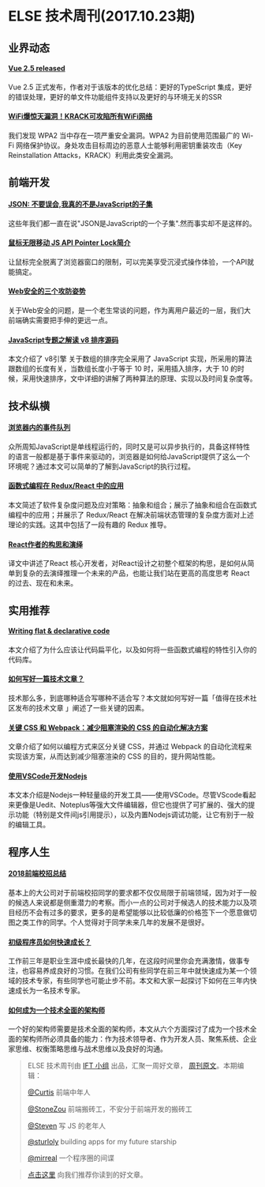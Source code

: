 # ELSE 技术周刊(2017.10.23期)

## 业界动态

#### [Vue 2.5 released](https://medium.com/the-vue-point/vue-2-5-released-14bd65bf030b)

Vue 2.5 正式发布，作者对于该版本的优化总结：更好的TypeScript 集成，更好的错误处理，更好的单文件功能组件支持以及更好的与环境无关的SSR

#### [WiFi爆惊天漏洞！KRACK可攻陷所有WiFi网络](http://www.infoq.com/cn/news/2017/10/wifi-krack?utm_source=infoq&utm_medium=popular_widget&utm_campaign=popular_content_list&utm_content=homepage)
我们发现 WPA2 当中存在一项严重安全漏洞。WPA2 为目前使用范围最广的 Wi-Fi 网络保护协议。身处攻击目标周边的恶意人士能够利用密钥重装攻击（Key Reinstallation Attacks，KRACK）利用此类安全漏洞。

## 前端开发

#### [JSON: 不要误会,我真的不是JavaScript的子集](https://zhuanlan.zhihu.com/p/29958439)

这些年我们都一直在说"JSON是JavaScript的一个子集".然而事实却不是这样的。

#### [鼠标无限移动 JS API Pointer Lock简介](http://www.zhangxinxu.com/wordpress/2017/10/js-api-pointer-lock/)

让鼠标完全脱离了浏览器窗口的限制，可以完美享受沉浸式操作体验，一个API就能搞定。

#### [Web安全的三个攻防姿势](https://segmentfault.com/a/1190000011601837)
关于Web安全的问题，是一个老生常谈的问题，作为离用户最近的一层，我们大前端确实需要把手伸的更远一点。

#### [JavaScript专题之解读 v8 排序源码](https://segmentfault.com/a/1190000011623637#articleHeader16)
本文介绍了 v8引擎 关于数组的排序完全采用了 JavaScript 实现，所采用的算法跟数组的长度有关，当数组长度小于等于 10 时，采用插入排序，大于 10 的时候，采用快速排序，文中详细的讲解了两种算法的原理、实现以及时间复杂度等。


## 技术纵横

#### [浏览器内的事件队列](https://mp.weixin.qq.com/s/1iHmsIjh2mLqaOUvkR2RZA)
众所周知JavaScript是单线程运行的，同时又是可以异步执行的，具备这样特性的语言一般都是基于事件来驱动的，浏览器是如何给JavaScript提供了这么一个环境呢？通过本文可以简单的了解到JavaScript的执行过程。

#### [函数式编程在 Redux/React 中的应用](https://tech.meituan.com/functional_programming_in_redux.html)

本文简述了软件复杂度问题及应对策略：抽象和组合；展示了抽象和组合在函数式编程中的应用；并展示了 Redux/React 在解决前端状态管理的复杂度方面对上述理论的实践。这其中包括了一段有趣的 Redux 推导。

#### [React作者的构思和演绎](https://zhuanlan.zhihu.com/p/30277192?utm_source=com.daimajia.gold&utm_medium=social)
译文中讲述了React 核心开发者，对React设计之初整个框架的构思，是如何从简单到复杂的去演绎推理一个未来的产品，也能让我们站在更高的高度思考 React 的过去、现在和未来。


## 实用推荐

#### [Writing flat & declarative code](https://peeke.nl/writing-flat-code)

本文介绍了为什么应该让代码扁平化，以及如何将一些函数式编程的特性引入你的代码库。

#### [如何写好一篇技术文章？](https://juejin.im/post/59e86ee76fb9a045257739d4?from=timeline&isappinstalled=0)
技术那么多，到底哪种适合写哪种不适合写？本文就如何写好一篇「值得在技术社区发布的技术文章 」阐述了一些关键的因素。

#### [关键 CSS 和 Webpack：减少阻塞渲染的 CSS 的自动化解决方案](https://mp.weixin.qq.com/s/VAVT_JTJE1v2nXx8NVwP9Q)

文章介绍了如何以编程方式来区分关键 CSS，并通过 Webpack 的自动化流程来实现该方案，从而达到减少阻塞渲染的 CSS 的目的，提升网站性能。

#### [使用VSCode开发Nodejs](http://blog.csdn.net/gezhonglei2007/article/details/50574652)
本文本介绍是Nodejs一种轻量级的开发工具——使用VSCode。尽管VScode看起来更像是Uedit、Noteplus等强大文件编辑器，但它也提供了可扩展的、强大的提示功能（特别是文件间js引用提示），以及内置Nodejs调试功能，让它有别于一般的编辑工具。

## 程序人生

#### [2018前端校招总结](https://juejin.im/post/59e9cea151882561a05a355a)
基本上的大公司对于前端校招同学的要求都不仅仅局限于前端领域，因为对于一般的候选人来说都是侧重潜力的考察。而小一点的公司对于候选人的技术能力以及项目经历不会有过多的要求，更多的是希望能够以比较低廉的价格签下一个愿意做切图之类工作的同学。个人觉得对于同学未来几年的发展不是很好。

#### [初级程序员如何快速成长？](https://www.zhihu.com/question/26572626/answer/246901769)
工作前三年是职业生涯中成长最快的几年，在这段时间里你会充满激情，做事专注，也容易养成良好的习惯。在我们公司有些同学在前三年中就快速成为某一个领域的技术专家，有些同学也可能止步不前。本文和大家一起探讨下如何在三年内快速成长为一名技术专家。

#### [如何成为一个技术全面的架构师](http://www.infoq.com/cn/articles/the-well-rounded-architect)

一个好的架构师需要是技术全面的架构师，本文从六个方面探讨了成为一个技术全面的架构师所必须具备的能力：作为技术领导者、作为开发人员、聚焦系统、企业家思维、权衡策略思维与战术思维以及良好的沟通。



> ELSE 技术周刊由 [IFT 小组](https://github.com/CtripFE) 出品，汇聚一周好文章， [周刊原文](https://zhuanlan.zhihu.com/p/x)。本期编辑：
>
> [@Curtis](https://github.com/CurtisCBS) 前端中年人
>
> [@StoneZou](https://github.com/stoneyong) 前端搬砖工，不安分于前端开发的搬砖工
>
> [@Steven](https://github.com/StevenX911) 写 JS 的老年人
>
> [@sturloly](https://github.com/sturloly) building apps for my future starship
>
> [@mirreal](https://github.com/mirreal) 一个程序圈的间谍

> [点击这里](https://github.com/CtripFE/fe-weekly/issues) 向我们推荐你读到的好文章。



